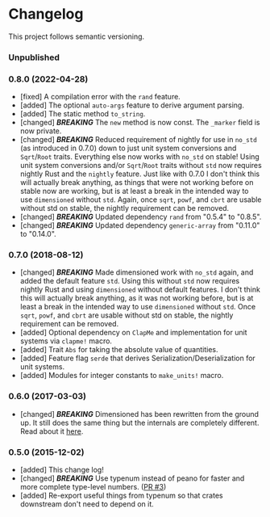 # Changelog

This project follows semantic versioning.

### Unpublished

### 0.8.0 (2022-04-28)
- [fixed] A compilation error with the `rand` feature.
- [added] The optional `auto-args` feature to derive argument parsing.
- [added] The static method `to_string`.
- [changed] ***BREAKING*** The `new` method is now const. The `_marker` field is
  now private.
- [changed] ***BREAKING*** Reduced requirement of nightly for use in `no_std`
  (as introduced in 0.7.0) down to just unit system conversions and
  `Sqrt`/`Root` traits. Everything else now works with `no_std` on stable!
  Using unit system conversions and/or `Sqrt`/`Root` traits without `std` now
  requires nightly Rust and the `nightly` feature. Just like with 0.7.0 I don't
  think this will actually break anything, as things that were not working
  before on stable now are working, but is at least a break in the intended way
  to use `dimensioned` without `std`. Again, once `sqrt`, `powf`, and `cbrt` are
  usable without std on stable, the nightly requirement can be removed.
- [changed] ***BREAKING*** Updated dependency `rand` from "0.5.4" to "0.8.5".
- [changed] ***BREAKING*** Updated dependency `generic-array` from "0.11.0" to "0.14.0".

### 0.7.0 (2018-08-12)
- [changed] ***BREAKING*** Made dimensioned work with `no_std` again, and added the default feature
  `std`. Using this without `std` now requires nightly Rust and using `dimensioned` without default
  features. I don't think this will actually break anything, as it was not working before, but is at
  least a break in the intended way to use `dimensioned` without `std`. Once `sqrt`, `powf`, and
  `cbrt` are usable without std on stable, the nightly requirement can be removed.
- [added] Optional dependency on `ClapMe` and implementation for unit systems via `clapme!` macro.
- [added] Trait `Abs` for taking the absolute value of quantities.
- [added] Feature flag `serde` that derives Serialization/Deserialization for unit systems.
- [added] Modules for integer constants to `make_units!` macro.

### 0.6.0 (2017-03-03)
- [changed] ***BREAKING*** Dimensioned has been rewritten from the ground up. It still does the
  same thing but the internals are completely different. Read about it
  [here](http://paholg.com/2017/03/03/dimensioned_0.6/).

### 0.5.0 (2015-12-02)
- [added] This change log!
- [changed] ***BREAKING*** Use typenum instead of peano for faster and more complete type-level
  numbers. ([PR #3](https://github.com/paholg/dimensioned/pull/3))
- [added] Re-export useful things from typenum so that crates downstream don't need to depend on
  it.
